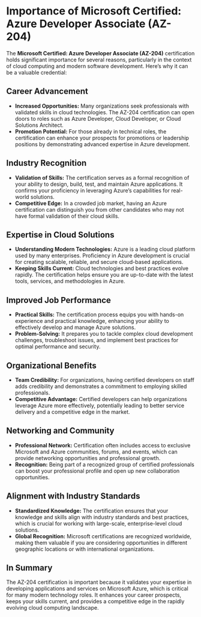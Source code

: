 # Importance of Microsoft Certified: Azure Developer Associate (AZ-204)

The **Microsoft Certified: Azure Developer Associate (AZ-204)** certification holds significant importance for several reasons, particularly in the context of cloud computing and modern software development. Here’s why it can be a valuable credential:

## Career Advancement

- **Increased Opportunities:** Many organizations seek professionals with validated skills in cloud technologies. The AZ-204 certification can open doors to roles such as Azure Developer, Cloud Developer, or Cloud Solutions Architect.
- **Promotion Potential:** For those already in technical roles, the certification can enhance your prospects for promotions or leadership positions by demonstrating advanced expertise in Azure development.

## Industry Recognition

- **Validation of Skills:** The certification serves as a formal recognition of your ability to design, build, test, and maintain Azure applications. It confirms your proficiency in leveraging Azure’s capabilities for real-world solutions.
- **Competitive Edge:** In a crowded job market, having an Azure certification can distinguish you from other candidates who may not have formal validation of their cloud skills.

## Expertise in Cloud Solutions

- **Understanding Modern Technologies:** Azure is a leading cloud platform used by many enterprises. Proficiency in Azure development is crucial for creating scalable, reliable, and secure cloud-based applications.
- **Keeping Skills Current:** Cloud technologies and best practices evolve rapidly. The certification helps ensure you are up-to-date with the latest tools, services, and methodologies in Azure.

## Improved Job Performance

- **Practical Skills:** The certification process equips you with hands-on experience and practical knowledge, enhancing your ability to effectively develop and manage Azure solutions.
- **Problem-Solving:** It prepares you to tackle complex cloud development challenges, troubleshoot issues, and implement best practices for optimal performance and security.

## Organizational Benefits

- **Team Credibility:** For organizations, having certified developers on staff adds credibility and demonstrates a commitment to employing skilled professionals.
- **Competitive Advantage:** Certified developers can help organizations leverage Azure more effectively, potentially leading to better service delivery and a competitive edge in the market.

## Networking and Community

- **Professional Network:** Certification often includes access to exclusive Microsoft and Azure communities, forums, and events, which can provide networking opportunities and professional growth.
- **Recognition:** Being part of a recognized group of certified professionals can boost your professional profile and open up new collaboration opportunities.

## Alignment with Industry Standards

- **Standardized Knowledge:** The certification ensures that your knowledge and skills align with industry standards and best practices, which is crucial for working with large-scale, enterprise-level cloud solutions.
- **Global Recognition:** Microsoft certifications are recognized worldwide, making them valuable if you are considering opportunities in different geographic locations or with international organizations.

## In Summary

The AZ-204 certification is important because it validates your expertise in developing applications and services on Microsoft Azure, which is critical for many modern technology roles. It enhances your career prospects, keeps your skills current, and provides a competitive edge in the rapidly evolving cloud computing landscape.

